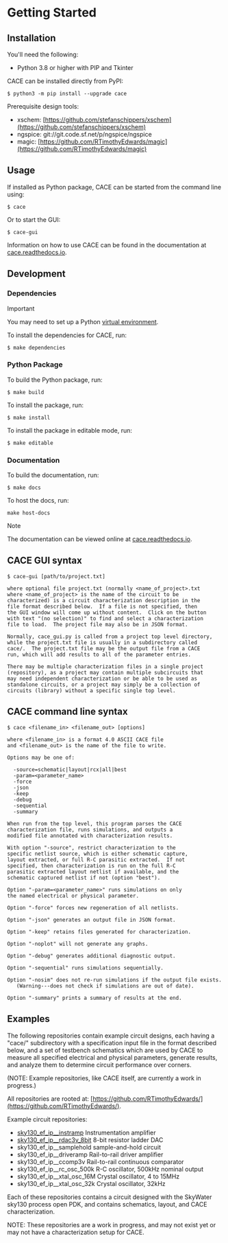 # Getting Started

## Installation

You'll need the following:

- Python 3.8 or higher with PIP and Tkinter

CACE can be installed directly from PyPI:

	$ python3 -m pip install --upgrade cace
Prerequisite design tools:

- xschem:  [https://github.com/stefanschippers/xschem](https://github.com/stefanschippers/xschem)
- ngspice: git://git.code.sf.net/p/ngspice/ngspice
- magic:	 [https://github.com/RTimothyEdwards/magic](https://github.com/RTimothyEdwards/magic)

## Usage

If installed as Python package, CACE can be started from the command line using:

```
$ cace
```

Or to start the GUI:

```
$ cace-gui
```

Information on how to use CACE can be found in the documentation at [cace.readthedocs.io](https://cace.readthedocs.io/). 

## Development

### Dependencies

> [!IMPORTANT]
> You may need to set up a Python [virtual environment](https://docs.python.org/3/library/venv.html).

To install the dependencies for CACE, run:

	$ make dependencies

### Python Package

To build the Python package, run:

```
$ make build
```

To install the package, run:

```
$ make install
```

To install the package in editable mode, run:

```
$ make editable
```

### Documentation

To build the documentation, run:

```
$ make docs
```

To host the docs, run:

```
make host-docs
```

> [!NOTE]  
> The documentation can be viewed online at [cace.readthedocs.io](https://cace.readthedocs.io/). 

## CACE GUI syntax

    $ cace-gui [path/to/project.txt]

	where optional file project.txt (normally <name_of_project>.txt
	where <name_of_project> is the name of the circuit to be
	characterized) is a circuit characterization description in the
	file format described below.  If a file is not specified, then
	the GUI window will come up without content.  Click on the button
	with text "(no selection)" to find and select a characterization
	file to load.  The project file may also be in JSON format.

	Normally, cace_gui.py is called from a project top level directory,
	while the project.txt file is usually in a subdirectory called
	cace/.  The project.txt file may be the output file from a CACE
	run, which will add results to all of the parameter entries.

	There may be multiple characterization files in a single project
	(repository), as a project may contain multiple subcircuits that
	may need independent characterization or be able to be used as
	standalone circuits, or a project may simply be a collection of
	circuits (library) without a specific single top level. 

## CACE command line syntax

	$ cace <filename_in> <filename_out> [options]

	where <filename_in> is a format 4.0 ASCII CACE file
	and <filename_out> is the name of the file to write.

	Options may be one of:

	  -source=schematic|layout|rcx|all|best
	  -param=<parameter_name>
	  -force
	  -json
	  -keep
	  -debug
	  -sequential
	  -summary

	When run from the top level, this program parses the CACE
	characterization file, runs simulations, and outputs a
	modified file annotated with characterization results.

	With option "-source", restrict characterization to the
	specific netlist source, which is either schematic capture,
	layout extracted, or full R-C parasitic extracted.  If not
	specified, then characterization is run on the full R-C
	parasitic extracted layout netlist if available, and the
	schematic captured netlist if not (option "best").

	Option "-param=<parameter_name>" runs simulations on only
	the named electrical or physical parameter.

	Option "-force" forces new regeneration of all netlists.

	Option "-json" generates an output file in JSON format.

	Option "-keep" retains files generated for characterization.

	Option "-noplot" will not generate any graphs.

	Option "-debug" generates additional diagnostic output.

	Option "-sequential" runs simulations sequentially.

	Option "-nosim" does not re-run simulations if the output file exists.
	   (Warning---does not check if simulations are out of date).

	Option "-summary" prints a summary of results at the end.

## Examples

The following repositories contain example circuit designs, each having a "cace/" subdirectory with a specification input file in the format described below, and a set of testbench schematics which are used by CACE to measure all specified electrical and physical parameters, generate results, and analyze them to determine circuit performance over corners.

(NOTE:  Example repositories, like CACE itself, are currently a work in progress.)

All repositories are rooted at: [https://github.com/RTimothyEdwards/](https://github.com/RTimothyEdwards/).

Example circuit repositories:

- [sky130_ef_ip__instramp](https://github.com/RTimothyEdwards/sky130_ef_ip__instramp)		Instrumentation amplifier
- [sky130_ef_ip__rdac3v_8bit](https://github.com/RTimothyEdwards/sky130_ef_ip__rdac3v_8bit)	8-bit resistor ladder DAC
- sky130_ef_ip__samplehold	sample-and-hold circuit
- sky130_ef_ip__driveramp		Rail-to-rail driver amplifier
- sky130_ef_ip__ccomp3v		Rail-to-rail continuous comparator
- sky130_ef_ip__rc_osc_500k	R-C oscillator, 500kHz nominal output
- sky130_ef_ip__xtal_osc_16M	Crystal oscillator, 4 to 15MHz
- sky130_ef_ip__xtal_osc_32k	Crystal oscillator, 32kHz

Each of these repositories contains a circuit designed with the SkyWater sky130 process open PDK, and contains schematics, layout, and CACE characterization.

NOTE: These repositories are a work in progress, and may not exist yet or may not have a characterization setup for CACE.
